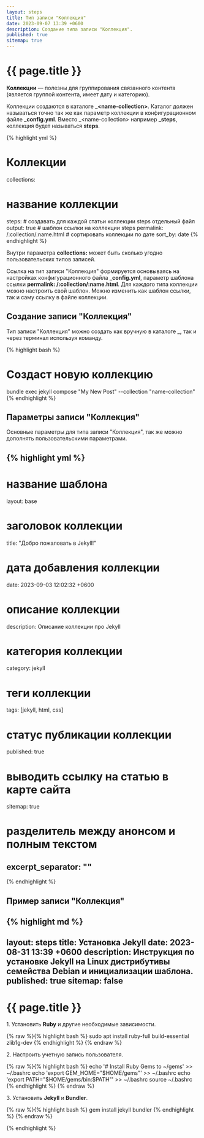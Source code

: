 ```yaml
---
layout: steps
title: Тип записи "Коллекция"
date: 2023-09-07 13:39 +0600
description: Создание типа записи "Коллекция".
published: true
sitemap: true
---
```


# {{ page.title }}

**Коллекции** — полезны для группирования связанного контента (является группой контента, имеет дату и категорию).

Коллекции создаются в каталоге **_&lt;name-collection&gt;**. Каталог должен называться точно так же как параметр коллекции в конфигурационном файле **_config.yml**. Вместо _&lt;name-collection&gt; например **_steps**, коллекция будет называться **steps**.

{% highlight yml %}
# Коллекции
collections:
  # название коллекции
  steps:
    # создавать для каждой статьи коллекции steps отдельный файл 
    output: true
    # шаблон ссылки на коллекции steps
    permalink: /:collection/:name.html
    # сортировать коллекции по дате
    sort_by: date
{% endhighlight %}

Внутри параметра **collections:** может быть сколько угодно пользовательских типов записей. 

Ссылка на тип записи "Коллекция" формируется основываясь на настройках конфигурационного файла **_config.yml**, параметр шаблона ссылки **permalink: /:collection/:name.html**. Для каждого типа коллекции можно настроить свой шаблон. Можно изменить как шаблон ссылки, так и саму ссылку в файле коллекции.

## Создание записи "Коллекция"

Тип записи "Коллекция" можно создать как вручную в каталоге **_<name-collection>,** так и через терминал используя команду.

{% highlight bash %}
# Создаст новую коллекцию
bundle exec jekyll compose "My New Post" --collection "name-collection"
{% endhighlight %}


## Параметры записи "Коллекция"

Основные параметры для типа записи "Коллекция", так же можно дополнять пользовательскими параметрами.

{% highlight yml %}
---
# название шаблона
layout: base

# заголовок коллекции
title:  "Добро пожаловать в Jekyll!"

# дата добавления коллекции
date:   2023-09-03 12:02:32 +0600

# описание коллекции
description: Описание коллекции про Jekyll

# категория коллекции
category: jekyll

# теги коллекции
tags: [jekyll, html, css]

# статус публикации коллекции
published: true

# выводить ссылку на статью в карте сайта
sitemap: true

# разделитель между анонсом и полным текстом
excerpt_separator: "<!--more-->"
---
{% endhighlight %}

## Пример записи "Коллекция"

{% highlight md %}
---
layout: steps
title: Установка Jekyll
date: 2023-08-31 13:39 +0600
description: Инструкция по установке Jekyll на Linux дистрибутивы семейства Debian и инициализации шаблона.
published: true
sitemap: false
---

# {{ page.title }}

1\. Установить **Ruby** и другие необходимые зависимости.

{% raw %}{% highlight bash %}
sudo apt install ruby-full build-essential zlib1g-dev
{% endhighlight %}
{% endraw %}

2\. Настроить учетную запись пользователя.

{% raw %}{% highlight bash %}
echo '# Install Ruby Gems to ~/gems' >> ~/.bashrc
echo 'export GEM_HOME="$HOME/gems"' >> ~/.bashrc
echo 'export PATH="$HOME/gems/bin:$PATH"' >> ~/.bashrc
source ~/.bashrc
{% endhighlight %}
{% endraw %}

3\. Установить **Jekyll** и **Bundler**.

{% raw %}{% highlight bash %}
gem install jekyll bundler
{% endhighlight %}
{% endraw %}

{% endhighlight %}
